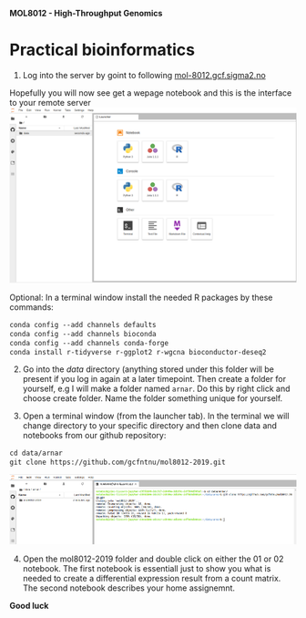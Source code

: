 **MOL8012 - High-Throughput Genomics**

# Practical bioinformatics

1. Log into the server by goint to following [mol-8012.gcf.sigma2.no](mol-8012.gcf.sigma2.no)

Hopefully you will now see get a wepage notebook and this is the interface to your remote server
![alt text](screenshots/login.png)

Optional:
In a terminal window install the needed R packages by these commands:
```
conda config --add channels defaults
conda config --add channels bioconda
conda config --add channels conda-forge
conda install r-tidyverse r-ggplot2 r-wgcna bioconductor-deseq2
```

2. Go into the *data* directory (anything stored under this folder will be present if you log in again at a later timepoint. Then create a folder for yourself, e.g I will make a folder named `arnar`. Do this by right click and choose create folder. Name the folder something unique for yourself.

3. Open a terminal window (from the launcher tab). In the terminal we will change directory to your specific directory and then clone data and notebooks from our github repository:
```
cd data/arnar
git clone https://github.com/gcfntnu/mol8012-2019.git
```

![alt text](screenshots/git_clone.png)


4. Open the mol8012-2019 folder and double click on either the 01 or 02 notebook. The first notebook is essentiall just to show you what is needed to create a differential expression result from a count matrix. The second notebook describes your home assignemnt.

**Good luck**
